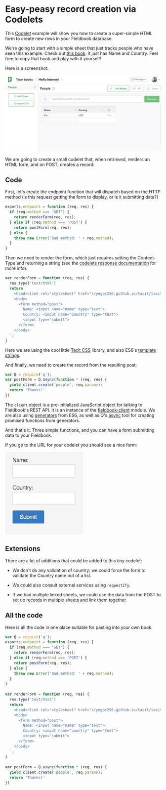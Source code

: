 Easy-peasy record creation via Codelets
=======================================

This [Codelet](../codelets.md) example will show you how to create a
super-simple HTML form to create new rows in your Fieldbook database.

We're going to start with a simple sheet that just tracks people who have
seen this example.  Check out [this
book](https://fieldbook.com/books/56cccbd72ba55103004f278d).  It just has
Name and Country.  Feel free to copy that book and play with it yourself!

Here is a screenshot:

![people-sheet](../images/codelet-form-sheet.png)

We are going to create a small codelet that, when retrieved, renders an HTML form,
and on POST, creates a record.

Code
----

First, let's create the endpoint function that will dispatch based on the HTTP
method (is this request getting the form to display, or is it submitting data?)

```javascript
exports.endpoint = function (req, res) {
  if (req.method === 'GET') {
    return renderForm(req, res);
  } else if (req.method === 'POST') {
    return postForm(req, res);
  } else {
    throw new Error('Bad method: ' + req.method);
  }
}
```

Then we need to render the form, which just requires setting the
Content-Type and returning a string (see the
[codelets response documentation](../codelets.md#codelet-responses) for more
info).

```javascript
var renderForm = function (req, res) {
  res.type('text/html')
  return `
    <head><link rel="stylesheet" href="//yegor256.github.io/tacit/tacit.min.css"/></head>
    <body>
      <form method="post">
        Name: <input name="name" type="text">
        Country: <input name="country" type="text">
        <input type="submit">
      </form>
    </body>
  `;
}
```

Here we are using the cool little [Tacit CSS](//yegor256.github.io/tacit/)
library, and also ES6's [template strings](//developer.mozilla.org/en-US/docs/Web/JavaScript/Reference/Template_literals).

And finally, we need to create the record from the resulting post:

```javascript
var Q = require('q');
var postForm = Q.async(function * (req, res) {
  yield client.create('people', req.params);
  return 'Thanks!'
})
```

The `client` object is a pre-initialized JavaScript object for talking to
Fieldbook's REST API.  It is an instance of the
[fieldbook-client](//github.com/fieldbook/fieldbook-client) module.  We are
also using
[generators](//developer.mozilla.org/en-US/docs/Web/JavaScript/Reference/Statements/function*)
from ES6, as well as Q's
[async](//github.com/kriskowal/q/wiki/API-Reference#qasyncgeneratorfunction)
tool for creating promised functions from generators.

And that's it.  Three simple functions, and you can have a form submitting
data to your Fieldbook.

If you go to the URL for your codelet you should see a nice form:

![codelet-form-tacit](../images/codelet-form-tacit.png)

Extensions
----------

There are a lot of additions that could be added to this tiny codelet:

* We don't do any validation of country; we could
  force the form to validate the Country name out of a list.

* We could also consult external services using `requestify`.

* If we had multiple linked sheets, we could use the data from the POST
  to set up records in multiple sheets and link them together.

All the code
------------

Here is all the code in one place suitable for pasting into your own book.

```javascript
var Q = require('q');
exports.endpoint = function (req, res) {
  if (req.method === 'GET') {
    return renderForm(req, res);
  } else if (req.method === 'POST') {
    return postForm(req, res);
  } else {
    throw new Error('Bad method: ' + req.method);
  }
}

var renderForm = function (req, res) {
  res.type('text/html')
  return `
    <head><link rel="stylesheet" href="//yegor256.github.io/tacit/tacit.min.css"/></head>
    <body>
      <form method="post">
        Name: <input name="name" type="text">
        Country: <input name="country" type="text">
        <input type="submit">
      </form>
    </body>
  `;
}

var postForm = Q.async(function * (req, res) {
  yield client.create('people', req.params);
  return 'Thanks!'
})
```
